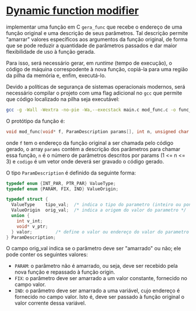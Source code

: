 # [Dynamic function modifier](https://www.inf.puc-rio.br/~inf1018/2024.2/trabs/t2/trab2-20242.html)

implementar uma função em C `gera_func` que recebe o endereço de uma função original e uma descrição de seus parâmetros.
Tal descrição permite "amarrar" valores específicos aos argumentos da função original, de forma que se pode reduzir a quantidade
de parâmetros passados e dar maior flexibilidade de uso à função gerada.

Para isso, será necessário gerar, em *runtime* (tempo de execução), o código de máquina correspodente à nova função, copiá-la
para uma região da pilha da memória e, enfim, executá-lo.

Devido a políticas de segurança de sistemas operacionais modernos, será necessário compilar o projeto com uma flag
adicional no `gcc` que permite que código localizado na pilha seja executável:

```bash
gcc -g -Wall -Wextra -no-pie -Wa,--execstack main.c mod_func.c -o func_modifier
```

O protótipo da função é:
```c
void mod_func(void* f, ParamDescription params[], int n, unsigned char codigo[]);
```
onde `f` tem o endereço da função original a ser chamada pelo código gerado, o array `params`
contém a descrição dos parâmetros para chamar essa função, `n` é o número de parâmetros descritos por params (1 <= n <= 3) 
e `codigo` é um vetor onde deverá ser gravado o código gerado.

O tipo `ParamDescription` é definido da seguinte forma:

```c
typedef enum {INT_PAR, PTR_PAR} ValueType;
typedef enum {PARAM, FIX, IND} ValueOrigin;

typedef struct {
  ValueType    tipo_val;  /* indica o tipo do parametro (inteiro ou ponteiro) */
  ValueOrigin  orig_val;  /* indica a origem do valor do parametro */
  union {
    int v_int;
    void* v_ptr;
  } valor;         /* define o valor ou endereço do valor do parametro (quando amarrado/indireto) */
} ParamDescription;

```

O campo orig_val indica se o parâmetro deve ser "amarrado" ou não; ele pode conter os seguintes valores:

- `PARAM`: o parâmetro não é amarrado, ou seja, deve ser recebido pela nova função e repassado à função origin.
- `FIX`: o parâmetro deve ser amarrado a um valor constante, fornecido no campo valor.
- `IND`: o parâmetro deve ser amarrado a uma variável, cujo endereço é fornecido no campo valor. Isto é, deve ser passado à função original o valor corrente dessa variável.

